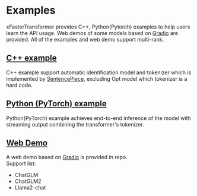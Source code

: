 # Examples
xFasterTransformer provides C++, Python(Pytorch) examples to help users learn the API usage. Web demos of some models based on [Gradio](https://www.gradio.app/) are provided. All of the examples and web demo support multi-rank.

## [C++ example](cpp/README.md)
C++ example support automatic identification model and tokenizer which is implemented by [SentencePiece](https://github.com/google/sentencepiece), excluding Opt model which tokenizer is a hard code.

## [Python (PyTorch) example](pytorch/README.md)
Python(PyTorch) example achieves end-to-end inference of the model with streaming output combining the transformer's tokenizer.

## [Web Demo](web_demo/README.md)
A web demo based on [Gradio](https://www.gradio.app/) is provided in repo.  
Support list:
- ChatGLM
- ChatGLM2
- Llama2-chat